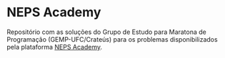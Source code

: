 # NEPS Academy

Repositório com as soluções do Grupo de Estudo para Maratona de Programação (GEMP-UFC/Crateús) para os problemas disponibilizados pela plataforma [NEPS Academy](https://neps.academy).
